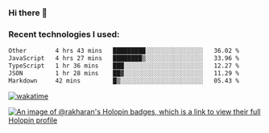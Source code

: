 ### Hi there 👋

### Recent technologies I used:
<!--START_SECTION:waka-->

```txt
Other        4 hrs 43 mins   █████████░░░░░░░░░░░░░░░░   36.02 %
JavaScript   4 hrs 27 mins   ████████▒░░░░░░░░░░░░░░░░   33.96 %
TypeScript   1 hr 36 mins    ███░░░░░░░░░░░░░░░░░░░░░░   12.27 %
JSON         1 hr 28 mins    ██▓░░░░░░░░░░░░░░░░░░░░░░   11.29 %
Markdown     42 mins         █▒░░░░░░░░░░░░░░░░░░░░░░░   05.43 %
```

<!--END_SECTION:waka-->
[![wakatime](https://wakatime.com/badge/user/fe50d444-0cee-4d14-a0b3-b9e8509eb4d0.svg)](https://wakatime.com/@fe50d444-0cee-4d14-a0b3-b9e8509eb4d0)

[![An image of @rakharan's Holopin badges, which is a link to view their full Holopin profile](https://holopin.me/rakharan)](https://holopin.io/@rakharan)
